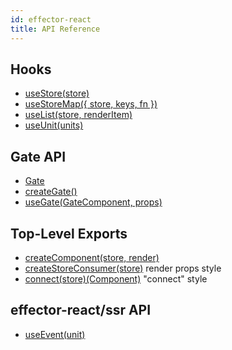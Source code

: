 ```yaml
---
id: effector-react
title: API Reference
---
```


## Hooks

- [useStore(store)](docs/api/effector-react/useStore.md)
- [useStoreMap({ store, keys, fn })](docs/api/effector-react/useStoreMap.md)
- [useList(store, renderItem)](docs/api/effector-react/useList.md)
- [useUnit(units)](docs/api/effector-react/useUnit.md)

## Gate API

- [Gate](docs/api/effector-react/Gate.md)
- [createGate()](docs/api/effector-react/createGate.md)
- [useGate(GateComponent, props)](docs/api/effector-react/useGate.md)

## Top-Level Exports

- [createComponent(store, render)](docs/api/effector-react/createComponent.md)
- [createStoreConsumer(store)](docs/api/effector-react/createStoreConsumer.md) render props style
- [connect(store)(Component)](docs/api/effector-react/connect.md) "connect" style

## effector-react/ssr API

- [useEvent(unit)](docs/api/effector-react/useEvent.md)
